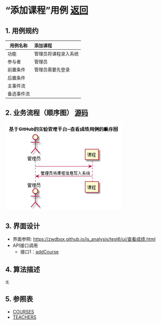 # “添加课程”用例 [返回](../README.md)
## 1. 用例规约

|用例名称|添加课程|
|-------|:-------------|
|功能|管理员将课程录入系统|
|参与者|管理员|
|前置条件|管理员需要先登录|
|后置条件| |
|主事件流| |
|备选事件流| |

## 2. 业务流程（顺序图） [源码](../src/添加课程用例.puml)
![sequence1](../添加课程用例.png) 

## 3. 界面设计
- 界面参照: https://zwdbox.github.io/is_analysis/test6/ui/查看成绩.html
- API接口调用
    - 接口1：[addCourse](../接口/addCourse.md) 

## 4. 算法描述
    无
    
## 5. 参照表
- [COURSES](../数据库设计.md/#COURSES)
- [TEACHERS](../数据库设计.md/#TEACHERS)
